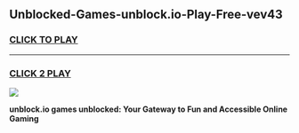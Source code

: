 
## Unblocked-Games-unblock.io-Play-Free-vev43
<h3>
<a href="https://premium76.site?title=unblock.io&ref=21A">CLICK TO PLAY</a></h3>
<hr>

<h3>
<a href="https://premium76.site?title=unblock.io&ref=21A">CLICK 2 PLAY</a>
  
</h3>

<a href="https://premium76.site?title=unblock.io&ref=21A"><img src="https://clearcache.store/games.png"></a>


**unblock.io games unblocked: Your Gateway to Fun and Accessible Online Gaming**
